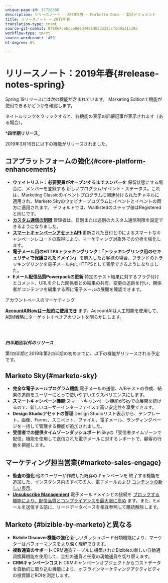 ```yaml
---
unique-page-id: 17728380
description: リリースノート — 2019年春 — Marketto Docs — 製品ドキュメント
title: リリースノート — 2019年春
translation-type: tm+mt
source-git-commit: 9f88e7cebc5e9d0d4491d65d332ccfdd9a31c395
workflow-type: tm+mt
source-wordcount: '459'
ht-degree: 0%

---
```



# リリースノート：2019年春{#release-notes-spring}

Spring 19リリースには次の機能が含まれています。 Marketing Editionで機能が使用できるかどうかを確認します。

タイトルリンクをクリックすると、各機能の表示の詳細記事が表示されます（ある場合）。

***四半期リリース_**

2019年3月16日に以下の機能がリリースされました。

## コアプラットフォームの強化{#core-platform-enhancements}

* **ウェイトリスト：必要要員がオープンするまでメンバーを** 保留状態にする場合に、メンバーを登録する [](/help/marketo/product-docs/core-marketo-concepts/smart-campaigns/program-flow-actions/change-program-status.md) 新しいプログラム/イベント・ステータス。これは、Marketing Classicのイベントプログラムに関連付けられたチャネルに適用され、Marketo Skyのウェビナープログラムにイベントとイベントの両方に適用されます。 デフォルトでは、Waitlistedのステップ値はRegisteredと同じです。
* **[カスタム通信の制限](/help/marketo/product-docs/administration/email-setup/enable-communication-limits.md)**:管理者は、日別または週別のカスタム通信制限を設定できるようになりました。
* **[スマートキャンペーンアセットAPI](https://developers.marketo.com/rest-api/assets/campaigns/)**:更新された日付とIDによるスマートなキャンペーンレコードの取得により、マーケティング対象外での分析を強化します。
* **電子メール用のHTTPSトラッキングリンク：「トラッキングリンク用のセキュリティで保護されたドメイン」** を購入したお客様の場合、ブランドのトラッキングリンクを電子メール内にHTTPSとして表示できるようになりました。
* **Eメール配信品質Powerpackの更新**:特定のテスト結果に対するフラグ付けとコメント、URLを介した関係者との結果の共有、変更の追跡を行い、関係者がコンテンツを編集する際に電子メールの展開を確認できます。

アカウントベースのマーケティング

**[AccountAINowは一般的に使用でき](/help/marketo/product-docs/target-account-management/account-profiling/account-profiling-ranking-and-tuning.md)** ます。AccountAIは人工知能を使用して、ABM戦略にターゲットすべきアカウントを明らかにします。

<br> 

**_四半期別以外のリリース_**

第1四半期と2019年第2四半期の初めまでに、以下の機能がリリースされる予定です。

## Marketo Sky{#marketo-sky}

* **完全な電子メールプログラム機能**:電子メールの送信、A/Bテストの作成、結果の追跡をユーザーにとって使いやすいエクスペリエンスにします。
* **スマートキャンペーン機能**:スマートキャンペーン機能がSkyでの展開を続けるので、新しいユーザーインターフェイスで高い安定性を享受できます。
* **Design Studioアセットの管理**:Design Studioリスト表示から、テンプレート、画像、Forms、スニペット、ファイル、電子メール、ランディングページを一括して管理する機能が追加されました。
* **受信者での提供タイムゾーンダッシュボード**:Skyの「受信者タイムゾーンで配信」機能を使用して送信された電子メールに対するレポートで、顧客の行動を把握します。

## マーケティング担当営業{#marketo-sales-engage}

* **監査の強化**:他のユーザーが作成した既存のキャンペーンを [](/help/marketo/product-docs/marketo-sales-connect/templates/view-template-list-as-a-another-user.md) 終了する機能を追加した、インスタンス内のすべての人、電子メールおよび [コンテンツの新しい表示](/help/marketo/product-docs/marketo-sales-connect/campaigns/view-campaigns-list-as-another-user.md)。
* **[Unsubscribe Management](/help/marketo/product-docs/marketo-sales-connect/email/unsubscribes/marketo-unsubscribe-check.md)**:電子メールドメインとの接続を [ブロックする機能により、配信品質とコンプライアンスを最大限に高め](/help/marketo/product-docs/marketo-sales-connect/admin/blocked-domains.md) ます。また、Eメールを送信する前に、リードデータベースを相互参照して購読解除します。

## Marketo {#bizible-by-marketo}と異なる

* **Bizbile Discover機能の強化**:新しいダッシュボード分類機能により、マーケターはパフォーマンスをより深く理解できます。
* **複数通貨のサポート**:CRM通貨テーブルに構築されたBizibleの新しい自動通貨換算機能を使用して、会社の通貨と任意の現地通貨を切り替えます。
* **CRMキャンペーンコスト**:CRMキャンペーンオブジェクトからコストデータを自動的に取り込む機能により、オフラインマーケティングアクティビティの投資額とROIを測定します。
